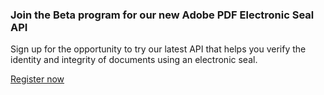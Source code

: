 <AnnouncementBlock slots="heading, text, button" className='ms-announcement-blade' theme="dark"/>

### Join the Beta program for our new Adobe PDF Electronic Seal API

Sign up for the opportunity to try our latest API that helps you verify the identity and integrity of documents using an electronic seal.

[Register now](../pricing/contact/sales/seal)
